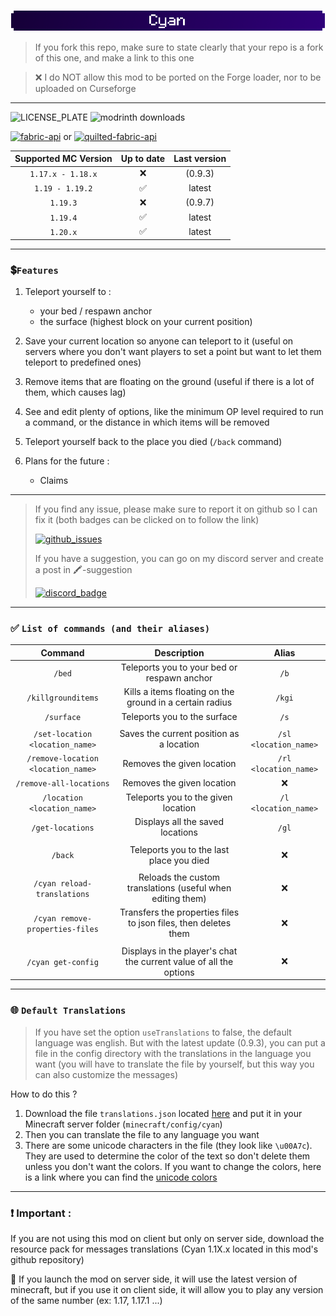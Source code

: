 ![banner](https://github.com/Aeldit/Cyan/blob/1.19.x/images/banner_small.png?raw=true)

> If you fork this repo, make sure to state clearly that your repo is a fork of this one, and make a link to this one

> ❌ I do NOT allow this mod to be ported on the Forge loader, nor to be uploaded on Curseforge

***

![LICENSE_PLATE](https://img.shields.io/github/license/Aeldit/Cyan?style=for-the-badge&color=2e0078&labelColor=2e0078)
![modrinth downloads](https://img.shields.io/modrinth/dt/Cyan?color=2e0078&labelColor=2e0078&label=downloads&logo=modrinth&style=for-the-badge)

[![fabric-api](https://cdn.jsdelivr.net/npm/@intergrav/devins-badges@3/assets/cozy/requires/fabric-api_vector.svg)](https://modrinth.com/mod/fabric-api)
or
[![quilted-fabric-api](https://cdn.jsdelivr.net/npm/@intergrav/devins-badges@3/assets/cozy/requires/quilted-fabric-api_vector.svg)](https://modrinth.com/mod/qsl)

| Supported MC Version | Up to date | Last version |
|:--------------------:|:----------:|:------------:|
|  `1.17.x - 1.18.x`   |     ❌      |   (0.9.3)    |
|   `1.19 - 1.19.2`    |     ✅      |    latest    |
|       `1.19.3`       |     ❌      |   (0.9.7)    |
|       `1.19.4`       |     ✅      |    latest    |
|       `1.20.x`       |     ✅      |    latest    |

***

### 💲`Features`

1. Teleport yourself to :
    - your bed / respawn anchor
    - the surface (highest block on your current position)

2. Save your current location so anyone can teleport to it
   (useful on servers where you don't want players to set a point but want to let them teleport to predefined ones)

3. Remove items that are floating on the ground (useful if there is a lot of them, which causes lag)

4. See and edit plenty of options, like the minimum OP level required to run a command, or the
   distance in which items will be removed

5. Teleport yourself back to the place you died (`/back` command)

6. Plans for the future :
    - Claims

***

> If you find any issue, please make sure to report it on github so I can fix it (both badges can be clicked on to
> follow the link)
>
> [![github_issues](https://img.shields.io/github/issues/Aeldit/Cyan?color=red&style=for-the-badge&logo=github)](https://github.com/Aeldit/Cyan/issues)
>
> If you have a suggestion, you can go on my discord server and create a post in 🖍️-suggestion
>
> [![discord_badge](https://img.shields.io/discord/750243612473819188?color=7289da&label=DISCORD&logo=discord&logoColor=7289da&style=for-the-badge)](https://discord.gg/PcYPpqzhKS)

***

### ✅ `List of commands (and their aliases)`

|              Command               |                            Description                             |         Alias         |
|:----------------------------------:|:------------------------------------------------------------------:|:---------------------:|
|               `/bed`               |            Teleports you to your bed or respawn anchor             |         `/b`          |
|         `/killgrounditems`         |      Kills a items floating on the ground in a certain radius      |        `/kgi`         |
|             `/surface`             |                    Teleports you to the surface                    |         `/s`          |
|                                    |                                                                    |                       |
|  `/set-location <location_name>`   |              Saves the current position as a location              | `/sl <location_name>` |
| `/remove-location <location_name>` |                     Removes the given location                     | `/rl <location_name>` |
|      `/remove-all-locations`       |                     Removes the given location                     |           ❌           |
|    `/location <location_name>`     |                Teleports you to the given location                 | `/l <location_name>`  |
|          `/get-locations`          |                  Displays all the saved locations                  |         `/gl`         |
|                                    |                                                                    |                       |
|              `/back`               |              Teleports you to the last place you died              |           ❌           |
|                                    |                                                                    |                       |
|    `/cyan reload-translations`     |     Reloads the custom translations (useful when editing them)     |           ❌           |
|  `/cyan remove-properties-files`   |  Transfers the properties files to json files, then deletes them   |           ❌           |
|                                    |                                                                    |                       |
|         `/cyan get-config`         | Displays in the player's chat the current value of all the options |           ❌           |

***

### 🌐 `Default Translations`

> If you have set the option `useTranslations` to false, the default language was english. But with the latest
> update
> (0.9.3), you can put a file in the config directory with the translations in the language you want (you will have to
> translate the file by yourself,
> but this way you can also customize the messages)

How to do this ?

1. Download the file `translations.json`
   located [here](https://github.com/Aeldit/Cyan/tree/1.19.4/docs) and put it in your Minecraft server folder
   (`minecraft/config/cyan`)
2. Then you can translate the file to any language you want
3. There are some unicode characters in the file (they look like `\u00A7c`). They are used to determine the
   color of the text so don't delete them unless you don't want the colors. If you want to change the colors, here
   is a link where you can find the [unicode colors](https://minecraft.tools/en/color-code.php)

***

### ❗ Important :

If you are not using this mod on client but only on server side, download the resource pack for messages translations
(Cyan 1.1X.x located in this mod's github repository)

📖 If you launch the mod on server side, it will use the latest version of minecraft, but if you use it on client side,
it will allow you to play any version of the same number (ex: 1.17, 1.17.1 ...)

